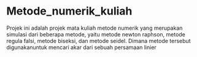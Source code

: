 # Metode_numerik_kuliah
Projek ini adalah projek mata kuliah metode numerik yang merupakan simulasi dari beberapa metode, yaitu metode newton raphson, metode regula falsi, metode biseksi, dan metode seidel. 
Dimana metode tersebut digunakanuntuk mencari akar dari sebuah persamaan linier
